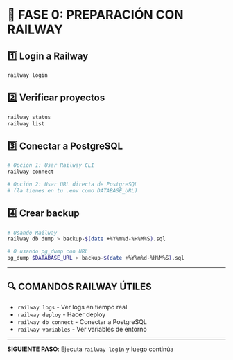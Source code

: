 # 🚀 FASE 0: PREPARACIÓN CON RAILWAY

## 1️⃣ Login a Railway
```bash
railway login
```

## 2️⃣ Verificar proyectos
```bash
railway status
railway list
```

## 3️⃣ Conectar a PostgreSQL
```bash
# Opción 1: Usar Railway CLI
railway connect

# Opción 2: Usar URL directa de PostgreSQL
# (la tienes en tu .env como DATABASE_URL)
```

## 4️⃣ Crear backup
```bash
# Usando Railway
railway db dump > backup-$(date +%Y%m%d-%H%M%S).sql

# O usando pg_dump con URL
pg_dump $DATABASE_URL > backup-$(date +%Y%m%d-%H%M%S).sql
```

---

## 🔍 COMANDOS RAILWAY ÚTILES

- `railway logs` - Ver logs en tiempo real
- `railway deploy` - Hacer deploy
- `railway db connect` - Conectar a PostgreSQL
- `railway variables` - Ver variables de entorno

---

**SIGUIENTE PASO**: Ejecuta `railway login` y luego continúa